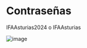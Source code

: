 # Contraseñas

IFAAsturias2024 o IFAAsturias

![image](https://github.com/user-attachments/assets/3cdf4ebb-cbe7-4369-a7e4-7cfaa3be78db)
